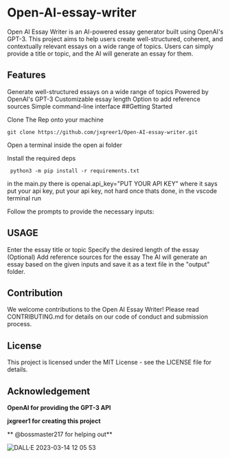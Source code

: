 # Open-AI-essay-writer
Open AI Essay Writer is an AI-powered essay generator built using OpenAI's GPT-3. This project aims to help users create well-structured, coherent, and contextually relevant essays on a wide range of topics. Users can simply provide a title or topic, and the AI will generate an essay for them.

## Features

Generate well-structured essays on a wide range of topics
Powered by OpenAI's GPT-3
Customizable essay length
Option to add reference sources
Simple command-line interface
##Getting Started

Clone The Rep onto your machine 
```
git clone https://github.com/jxgreer1/Open-AI-essay-writer.git
```
Open a terminal inside the open ai folder

Install the required deps
```
 python3 -m pip install -r requirements.txt
 ```

in the main.py there is openai.api_key="PUT YOUR API KEY"
where it says put your api key, put your api key, not hard
once thats done, in the vscode terminal run

Follow the prompts to provide the necessary inputs:
## USAGE
Enter the essay title or topic
Specify the desired length of the essay
(Optional) Add reference sources for the essay
The AI will generate an essay based on the given inputs and save it as a text file in the "output" folder.

## Contribution
We welcome contributions to the Open AI Essay Writer! Please read CONTRIBUTING.md for details on our code of conduct and submission process.

## License
This project is licensed under the MIT License - see the LICENSE file for details.

## Acknowledgement

**OpenAI for providing the GPT-3 API**

**jxgreer1 for creating this project**

** @bossmaster217 for helping out**

![DALL·E 2023-03-14 12 05 53](https://user-images.githubusercontent.com/77305546/225111014-1700003f-8bae-4a59-81f5-aee33b6a91a0.png)

